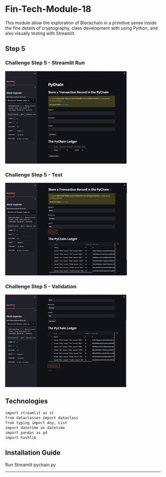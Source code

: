 # Fin-Tech-Module-18

This module allow the exploration of Blockchain in a primitive sense inside the fine details of cryptography, class development with using Python, and also visually testing with Streamlit.

## Step 5

### Challenge Step 5 - Streamlit Run

<a href="" target="_blank" rel="noreferrer"><img src="Screen Shot 2023-07-14 at 2.10.55 PM.png" width="" height="300" alt="StreamLit UI" /></a>

### Challenge Step 5 - Test

<a href="" target="_blank" rel="noreferrer"><img src="Screen Shot 2023-07-14 at 2.12.46 PM.png" width="" height="300" alt="StreamLit UI" /></a>

### Challenge Step 5 - Validation

<a href="" target="_blank" rel="noreferrer"><img src="Screen Shot 2023-07-14 at 2.13.07 PM.png" width="" height="300" alt="StreamLit UI" /></a>

## Technologies

```
import streamlit as st
from dataclasses import dataclass
from typing import Any, List
import datetime as datetime
import pandas as pd
import hashlib
```

## Installation Guide

Run Streamlit pychain.py

---
